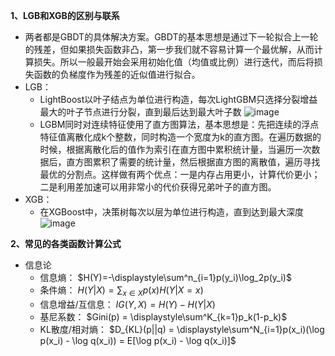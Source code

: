 **1、LGB和XGB的区别与联系**
* 两者都是GBDT的具体解决方案。GBDT的基本思想是通过下一轮拟合上一轮的残差，但如果损失函数非凸，第一步我们就不容易计算一个最优解，从而计算损失。所以一般最开始会采用初始化值（均值或比例）进行迭代，而后将损失函数的负梯度作为残差的近似值进行拟合。
* LGB：
  * LightBoost以叶子结点为单位进行构造，每次LightGBM只选择分裂增益最大的叶子节点进行分裂，直到最后达到最大叶子数 ![image](https://github.com/SnoopyXI/-/assets/78628328/c2d0d29f-f9b0-44b9-b5f8-4b68312207c4)
  * LGBM同时对连续特征使用了直方图算法，基本思想是：先把连续的浮点特征值离散化成k个整数，同时构造一个宽度为k的直方图。在遍历数据的时候，根据离散化后的值作为索引在直方图中累积统计量，当遍历一次数据后，直方图累积了需要的统计量，然后根据直方图的离散值，遍历寻找最优的分割点。这样做有两个优点：一是内存占用更小，计算代价更小；二是利用差加速可以用非常小的代价获得兄弟叶子的直方图。
* XGB：
  * 在XGBoost中，决策树每次以层为单位进行构造，直到达到最大深度 ![image](https://github.com/SnoopyXI/-/assets/78628328/64c19f41-82ae-45cf-baff-0f550e9a75b6)

**2、常见的各类函数计算公式**
* 信息论
  * 信息熵： $H(Y)=-\displaystyle\sum^n_{i=1}p(y_i)\log_2p(y_i)$
  * 条件熵： $H(Y|X) = \displaystyle\sum_{x \in X}p(x)H(Y|X=x)$
  * 信息增益/互信息： $IG(Y, X) = H(Y) - H(Y|X)$
  * 基尼系数： $Gini(p) = \displaystyle\sum^K_{k=1}p_k(1-p_k)$
  * KL散度/相对熵： $D_{KL}(p||q) = \displaystyle\sum^N_{i=1}p(x_i)(\log p(x_i) - \log q(x_i)) = E[\log p(x_i) - \log q(x_i)]$
